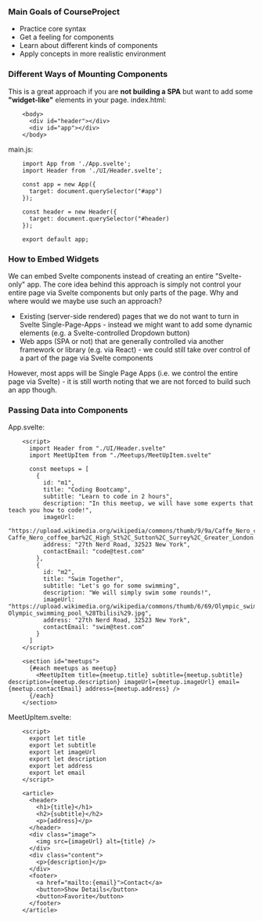 ### Main Goals of CourseProject

- Practice core syntax
- Get a feeling for components
- Learn about different kinds of components
- Apply concepts in more realistic environment

### Different Ways of Mounting Components

This is a great approach if you are **not building a SPA** but want to add some **"widget-like"** elements in your page.
index.html:

```
    <body>
      <div id="header"></div>
      <div id="app"></div>
    </body>
```

main.js:

```
    import App from './App.svelte';
    import Header from './UI/Header.svelte';

    const app = new App({
      target: document.querySelector("#app")
    });

    const header = new Header({
      target: document.querySelector("#header)
    });

    export default app;
```

### How to Embed Widgets

We can embed Svelte components instead of creating an entire "Svelte-only" app.
The core idea behind this approach is simply not control your entire page via Svelte components but only parts of the page.
Why and where would we maybe use such an approach?

- Existing (server-side rendered) pages that we do not want to turn in Svelte Single-Page-Apps - instead we might want to add some dynamic elements (e.g. a Svelte-controlled Dropdown button)
- Web apps (SPA or not) that are generally controlled via another framework or library (e.g. via React) - we could still take over control of a part of the page via Svelte components

However, most apps will be Single Page Apps (i.e. we control the entire page via Svelte) - it is still worth noting that we are not forced to build such an app though.

### Passing Data into Components

App.svelte:

```
    <script>
      import Header from "./UI/Header.svelte"
      import MeetUpItem from "./Meetups/MeetUpItem.svelte"

      const meetups = [
        {
          id: "m1",
          title: "Coding Bootcamp",
          subtitle: "Learn to code in 2 hours",
          description: "In this meetup, we will have some experts that teach you how to code!",
          imageUrl:
            "https://upload.wikimedia.org/wikipedia/commons/thumb/9/9a/Caffe_Nero_coffee_bar%2C_High_St%2C_Sutton%2C_Surrey%2C_Greater_London.JPG/800px-Caffe_Nero_coffee_bar%2C_High_St%2C_Sutton%2C_Surrey%2C_Greater_London.JPG",
          address: "27th Nerd Road, 32523 New York",
          contactEmail: "code@test.com"
        },
        {
          id: "m2",
          title: "Swim Together",
          subtitle: "Let's go for some swimming",
          description: "We will simply swim some rounds!",
          imageUrl: "https://upload.wikimedia.org/wikipedia/commons/thumb/6/69/Olympic_swimming_pool_%28Tbilisi%29.jpg/800px-Olympic_swimming_pool_%28Tbilisi%29.jpg",
          address: "27th Nerd Road, 32523 New York",
          contactEmail: "swim@test.com"
        }
      ]
    </script>

    <section id="meetups">
      {#each meetups as meetup}
        <MeetUpItem title={meetup.title} subtitle={meetup.subtitle} description={meetup.description} imageUrl={meetup.imageUrl} email={meetup.contactEmail} address={meetup.address} />
      {/each}
    </section>
```

MeetUpItem.svelte:

```
    <script>
      export let title
      export let subtitle
      export let imageUrl
      export let description
      export let address
      export let email
    </script>

    <article>
      <header>
        <h1>{title}</h1>
        <h2>{subtitle}</h2>
        <p>{address}</p>
      </header>
      <div class="image">
        <img src={imageUrl} alt={title} />
      </div>
      <div class="content">
        <p>{description}</p>
      </div>
      <footer>
        <a href="mailto:{email}">Contact</a>
        <button>Show Details</button>
        <button>Favorite</button>
      </footer>
    </article>
```
